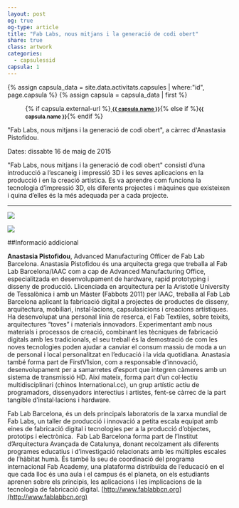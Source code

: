 ```yaml
---
layout: post
og: true
og-type: article
title: "Fab Labs, nous mitjans i la generació de codi obert" 
share: true
class: artwork
categories:
  - capsulessid
capsula: 1
---
```


{% assign capsula_data = site.data.activitats.capsules | where:"id", page.capsula %}
{% assign capsula = capsula_data | first %}
<figure>
	<div class="padding-artwork-container">
		<div class="embed-container embed-container_{{ capsula.aspect-ratio }}">
			<iron-image sizing="cover" class="iron-image-size" preload fade src="/images/capsules/{{ capsula.featured-img }}"></iron-image>	
		</div>
	</div>
	<figcaption>
		<p>{% if capsula.external-url %}<a href="{{ capsula.external-url }}"><small><i class="fa fa-external-link"></i> <strong>{{ capsula.name }}</strong></small></a>{% else if %}<small><strong>{{ capsula.name }}</strong></small>{% endif %}</p>
	</figcaption>
</figure>

<!--more-->

"Fab Labs, nous mitjans i la generació de codi obert", a càrrec d'Anastasia Pistofidou.

Dates: dissabte 16 de maig de 2015

"Fab Labs, nous mitjans i la generació de codi obert" consistí d’una introducció a l’escaneig i impressió 3D i les seves aplicacions en la producció i en la creació artística. Es va aprendre com funciona la tecnologia d’impressió 3D, els diferents projectes i màquines que existeixen i quina d’elles és la més adequada per a cada projecte.

---
<div class="row">
	<div class="col-md-offset-1 col-lg-offset-1 col-lg-5 col-md-5">
		<p><img src="/images/capsules/{{ capsula.images | first }}"></p>
	</div>
	<div class="col-lg-5 col-md-5">
		<p><img src="/images/capsules/{{ capsula.images | last }}"></p>
	</div>
</div>

##Informació addicional

**Anastasia Pistofidou**, Advanced Manufacturing Officer de Fab Lab Barcelona.
Anastasia Pistofidou és una arquitecta grega que treballa al Fab Lab Barcelona/IAAC com a cap de Advanced Manufacturing Office, especialitzada en desenvolupament de hardware, rapid prototyping i disseny de producció. Llicenciada en arquitectura per la Aristotle University de Tessalònica i amb un Màster (Fabbots 2011) per IAAC, treballa al Fab Lab Barcelona aplicant la fabricació digital a projectes de productes de disseny, arquitectura, mobiliari, instal·lacions, capsulasicions i creacions artístiques. Ha desenvolupat una personal línia de reserca, el Fab Textiles, sobre teixits, arquitectures “toves” i materials innovadors. Experimentant amb nous materials i processos de creació, combinant les tècniques de fabricació digitals amb les tradicionals, el seu treball és la demostració de com les noves tecnologies poden ajudar a canviar el consum massiu de moda a un de personal i local personalitzat en l’educació i la vida quotidiana. Anastasia també forma part de FirstV1sion, com a responsable d’innovació, desenvolupament per a samarretes d’esport que integren càmeres amb un sistema de transmissió HD. Així mateix, forma part d’un col·lectiu multidisciplinari (chinos International.cc), un grup artístic actiu de
programadors, dissenyadors interectius i artistes, fent-se càrrec de la part tangible d’instal·lacions i hardware.

Fab Lab Barcelona, és un dels principals laboratoris de la xarxa mundial de Fab Labs, un taller de producció i innovació a petita escala equipat amb eines de fabricació digital i tecnologies per a la producció d’objectes, prototips i electrònica.  Fab Lab Barcelona forma part de l’Institut d’Arquitectura Avançada
de Catalunya, donant recolzament als diferents programes educatius i d’investigació relacionats amb les múltiples escales de l’hàbitat humà. És també la seu de coordinació del programa internacional Fab Academy, una plataforma distribuïda de l’educació en el que cada lloc és una aula i el campus és el planeta, on els estudiants aprenen sobre els principis, les aplicacions i les implicacions de la tecnologia de fabricació digital.
[http://www.fablabbcn.org](http://www.fablabbcn.org)